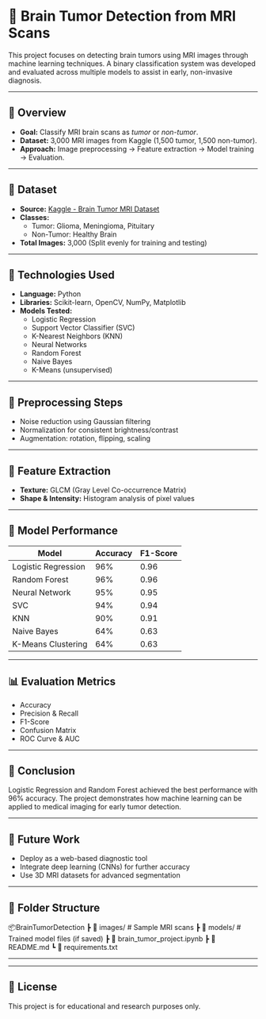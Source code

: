 # 🧠 Brain Tumor Detection from MRI Scans

This project focuses on detecting brain tumors using MRI images through machine learning techniques. A binary classification system was developed and evaluated across multiple models to assist in early, non-invasive diagnosis.

---

## 📌 Overview

- **Goal:** Classify MRI brain scans as *tumor* or *non-tumor*.
- **Dataset:** 3,000 MRI images from Kaggle (1,500 tumor, 1,500 non-tumor).
- **Approach:** Image preprocessing → Feature extraction → Model training → Evaluation.

---

## 🧪 Dataset

- **Source:** [Kaggle - Brain Tumor MRI Dataset](https://www.kaggle.com/datasets)
- **Classes:**
  - Tumor: Glioma, Meningioma, Pituitary
  - Non-Tumor: Healthy Brain
- **Total Images:** 3,000 (Split evenly for training and testing)

---

## 🔧 Technologies Used

- **Language:** Python  
- **Libraries:** Scikit-learn, OpenCV, NumPy, Matplotlib  
- **Models Tested:**  
  - Logistic Regression  
  - Support Vector Classifier (SVC)  
  - K-Nearest Neighbors (KNN)  
  - Neural Networks  
  - Random Forest  
  - Naive Bayes  
  - K-Means (unsupervised)

---

## 🧼 Preprocessing Steps

- Noise reduction using Gaussian filtering  
- Normalization for consistent brightness/contrast  
- Augmentation: rotation, flipping, scaling

---

## 🎯 Feature Extraction

- **Texture:** GLCM (Gray Level Co-occurrence Matrix)  
- **Shape & Intensity:** Histogram analysis of pixel values

---

## 🧠 Model Performance

| Model              | Accuracy | F1-Score |
|-------------------|----------|----------|
| Logistic Regression | 96%      | 0.96     |
| Random Forest       | 96%      | 0.96     |
| Neural Network      | 95%      | 0.95     |
| SVC                 | 94%      | 0.94     |
| KNN                 | 90%      | 0.91     |
| Naive Bayes         | 64%      | 0.63     |
| K-Means Clustering  | 64%      | 0.63     |

---

## 📊 Evaluation Metrics

- Accuracy  
- Precision & Recall  
- F1-Score  
- Confusion Matrix  
- ROC Curve & AUC

---

## 📌 Conclusion

Logistic Regression and Random Forest achieved the best performance with 96% accuracy. The project demonstrates how machine learning can be applied to medical imaging for early tumor detection.

---

## 🚀 Future Work

- Deploy as a web-based diagnostic tool  
- Integrate deep learning (CNNs) for further accuracy  
- Use 3D MRI datasets for advanced segmentation

---

## 📁 Folder Structure
📦BrainTumorDetection
┣ 📁 images/ # Sample MRI scans
┣ 📁 models/ # Trained model files (if saved)
┣ 📜 brain_tumor_project.ipynb
┣ 📜 README.md
┗ 📜 requirements.txt


---



---

## 📄 License

This project is for educational and research purposes only.

